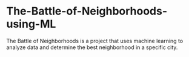 # The-Battle-of-Neighborhoods-using-ML
The Battle of Neighborhoods is a project that uses machine learning to analyze data and determine the best neighborhood in a specific city.
